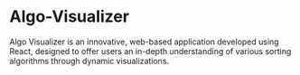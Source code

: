 # Algo-Visualizer
Algo Visualizer is an innovative, web-based application developed using React, designed to offer users an in-depth understanding of various sorting algorithms through dynamic visualizations. 
